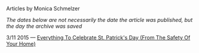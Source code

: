 Articles by Monica Schmelzer

*The dates below are not necessarily the date the article was published, but the day the archive was saved*

3/11 2015 — [Everything To Celebrate St. Patrick\'s Day (From The Safety Of Your Home)](https://web.archive.org/web/20150311170921/http://gothamist.com/2015/03/11/everything_to_celebrate_st_patricks.php)  
